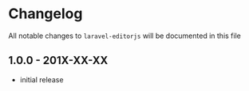 # Changelog

All notable changes to `laravel-editorjs` will be documented in this file

## 1.0.0 - 201X-XX-XX

- initial release
